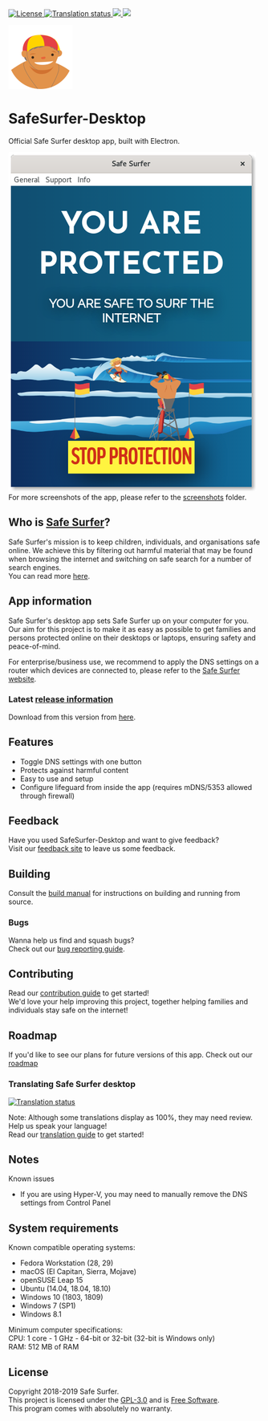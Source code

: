 <a href="http://www.gnu.org/licenses/gpl-3.0.html">
    <img src="https://img.shields.io/badge/License-GPL%20v3-blue.svg" alt="License" />
</a>
<a href="https://hosted.weblate.org/projects/safe-surfer/translations">
    <img src="https://hosted.weblate.org/widgets/safe-surfer/-/translations/svg-badge.svg" alt="Translation status" />
</a>
<a href="http://142.93.48.189">
    <img src="https://img.shields.io/badge/version-1.0.0-brightgreen.svg" />
</a>
<a href="http://142.93.48.189">
    <img src="https://img.shields.io/badge/build-10-orange.svg" />
</a>

![Safe Surfer logo](./assets/media/icons/png/128x128.png)  
# SafeSurfer-Desktop
Official Safe Surfer desktop app, built with Electron.

![Safe Surfer](screenshots/SafeSurfer-Desktop-Activated-Standard.png)  
For more screenshots of the app, please refer to the [screenshots](screenshots) folder.  

## Who is [Safe Surfer](http://safesurfer.co.nz)?
Safe Surfer's mission is to keep children, individuals, and organisations safe online. We achieve this by filtering out harmful material that may be found when browsing the internet and switching on safe search for a number of search engines.  
You can read more [here](http://www.safesurfer.co.nz/the-cause).  

## App information
Safe Surfer's desktop app sets Safe Surfer up on your computer for you.  
Our aim for this project is to make it as easy as possible to get families and persons protected online on their desktops or laptops, ensuring safety and peace-of-mind.  

For enterprise/business use, we recommend to apply the DNS settings on a router which devices are connected to, please refer to the [Safe Surfer website](http://safesurfer.co.nz).  

### Latest [release information](https://gitlab.com/safesurfer/SafeSurfer-Desktop/tags/1.0.0)
Download from this version from [here](http://142.93.48.189).  

## Features
- Toggle DNS settings with one button  
- Protects against harmful content  
- Easy to use and setup  
- Configure lifeguard from inside the app (requires mDNS/5353 allowed through firewall)  

## Feedback
Have you used SafeSurfer-Desktop and want to give feedback?  
Visit our [feedback site](http://safesurfer.co.nz/feedback) to leave us some feedback.  

## Building
Consult the [build manual](docs/BUILDING.md) for instructions on building and running from source.  

### Bugs
Wanna help us find and squash bugs?  
Check out our [bug reporting guide](docs/BUGS.md).  

## Contributing
Read our [contribution guide](docs/CONTRIBUTING.md) to get started!  
We'd love your help improving this project, together helping families and individuals stay safe on the internet!  

## Roadmap
If you'd like to see our plans for future versions of this app. Check out our [roadmap](docs/ROADMAP.md)  

### Translating Safe Surfer desktop
<a href="https://hosted.weblate.org/projects/safe-surfer/translations">
    <img src="https://hosted.weblate.org/widgets/safe-surfer/-/translations/multi-auto.svg" alt="Translation status" />
</a>

Note: Although some translations display as 100%, they may need review.  
Help us speak your language!  
Read our [translation guide](docs/TRANSLATING.md) to get started!  

## Notes
Known issues  
- If you are using Hyper-V, you may need to manually remove the DNS settings from Control Panel

## System requirements
Known compatible operating systems:  
- Fedora Workstation (28, 29)  
- macOS (El Capitan, Sierra, Mojave)  
- openSUSE Leap 15  
- Ubuntu (14.04, 18.04, 18.10)  
- Windows 10 (1803, 1809)  
- Windows 7 (SP1)  
- Windows 8.1  

Minimum computer specifications:  
CPU: 1 core - 1 GHz - 64-bit or 32-bit (32-bit is Windows only)  
RAM: 512 MB of RAM  

## License
Copyright 2018-2019 Safe Surfer.  
This project is licensed under the [GPL-3.0](http://www.gnu.org/licenses/gpl-3.0.html) and is [Free Software](https://www.gnu.org/philosophy/free-sw.en.html).  
This program comes with absolutely no warranty.  
